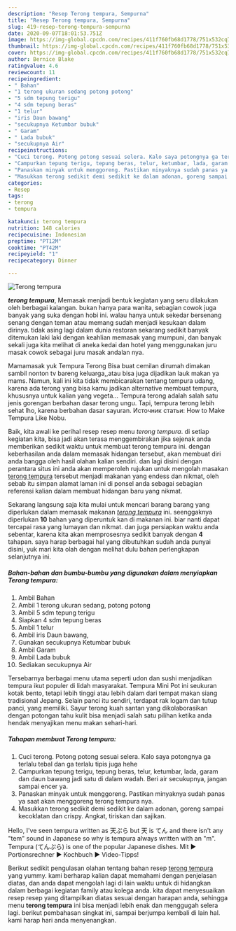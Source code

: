```yaml
---
description: "Resep Terong tempura, Sempurna"
title: "Resep Terong tempura, Sempurna"
slug: 419-resep-terong-tempura-sempurna
date: 2020-09-07T18:01:53.751Z
image: https://img-global.cpcdn.com/recipes/411f760fb68d1778/751x532cq70/terong-tempura-foto-resep-utama.jpg
thumbnail: https://img-global.cpcdn.com/recipes/411f760fb68d1778/751x532cq70/terong-tempura-foto-resep-utama.jpg
cover: https://img-global.cpcdn.com/recipes/411f760fb68d1778/751x532cq70/terong-tempura-foto-resep-utama.jpg
author: Bernice Blake
ratingvalue: 4.6
reviewcount: 11
recipeingredient:
- " Bahan"
- "1 terong ukuran sedang potong potong"
- "5 sdm tepung terigu"
- "4 sdm tepung beras"
- "1 telur"
- "iris Daun bawang"
- "secukupnya Ketumbar bubuk"
- " Garam"
- " Lada bubuk"
- "secukupnya Air"
recipeinstructions:
- "Cuci terong. Potong potong sesuai selera. Kalo saya potongnya ga terlalu tebal dan ga terlalu tipis juga hehe"
- "Campurkan tepung terigu, tepung beras, telur, ketumbar, lada, garam dan daun bawang jadi satu di dalam wadah. Beri air secukupnya, jangan sampai encer ya."
- "Panaskan minyak untuk menggoreng. Pastikan minyaknya sudah panas ya saat akan menggoreng terong tempura nya."
- "Masukkan terong sedikit demi sedikit ke dalam adonan, goreng sampai kecoklatan dan crispy. Angkat, tiriskan dan sajikan."
categories:
- Resep
tags:
- terong
- tempura

katakunci: terong tempura 
nutrition: 148 calories
recipecuisine: Indonesian
preptime: "PT12M"
cooktime: "PT42M"
recipeyield: "1"
recipecategory: Dinner

---
```



![Terong tempura](https://img-global.cpcdn.com/recipes/411f760fb68d1778/751x532cq70/terong-tempura-foto-resep-utama.jpg)

<b><i>terong tempura</i></b>, Memasak menjadi bentuk kegiatan yang seru dilakukan oleh berbagai kalangan. bukan hanya para wanita, sebagian cowok juga banyak yang suka dengan hobi ini. walau hanya untuk sekedar bersenang senang dengan teman atau memang sudah menjadi kesukaan dalam dirinya. tidak asing lagi dalam dunia restoran sekarang sedikit banyak ditemukan laki laki dengan keahlian memasak yang mumpuni, dan banyak sekali juga kita melihat di aneka kedai dan hotel yang menggunakan juru masak cowok sebagai juru masak andalan nya.

Mamamasak yuk Tempura Terong Bisa buat cemilan dirumah dimakan sambil nonton tv bareng keluarga,,atau bisa juga dijadikan lauk makan ya mams. Namun, kali ini kita tidak membicarakan tentang tempura udang, karena ada terong yang bisa kamu jadikan alternative membuat tempura, khususnya untuk kalian yang vegeta… Tempura terong adalah salah satu jenis gorengan berbahan dasar terong ungu. Tapi, tempura terong lebih sehat lho, karena berbahan dasar sayuran. Источник статьи: How to Make Tempura Like Nobu.

Baik, kita awali ke perihal resep resep menu <i>terong tempura</i>. di setiap kegiatan kita, bisa jadi akan terasa menggembirakan jika sejenak anda memberikan sedikit waktu untuk membuat terong tempura ini. dengan keberhasilan anda dalam memasak hidangan tersebut, akan membuat diri anda bangga oleh hasil olahan kalian sendiri. dan lagi disini dengan perantara situs ini anda akan memperoleh rujukan untuk mengolah masakan <u>terong tempura</u> tersebut menjadi makanan yang endess dan nikmat, oleh sebab itu simpan alamat laman ini di ponsel anda sebagai sebagian referensi kalian dalam membuat hidangan baru yang nikmat.


Sekarang langsung saja kita mulai untuk mencari barang barang yang diperlukan dalam memasak makanan <u><i>terong tempura</i></u> ini. seenggaknya diperlukan <b>10</b> bahan yang diperuntuk kan di makanan ini. biar nanti dapat tercapai rasa yang lumayan dan nikmat. dan juga persiapkan waktu anda sebentar, karena kita akan memprosesnya sedikit banyak dengan <b>4</b> tahapan. saya harap berbagai hal yang dibutuhkan sudah anda punyai disini, yuk mari kita olah dengan melihat dulu bahan perlengkapan selanjutnya ini.

<!--inarticleads1-->

##### Bahan-bahan dan bumbu-bumbu yang digunakan dalam menyiapkan Terong tempura:

1. Ambil  Bahan
1. Ambil 1 terong ukuran sedang, potong potong
1. Ambil 5 sdm tepung terigu
1. Siapkan 4 sdm tepung beras
1. Ambil 1 telur
1. Ambil iris Daun bawang,
1. Gunakan secukupnya Ketumbar bubuk
1. Ambil  Garam
1. Ambil  Lada bubuk
1. Sediakan secukupnya Air


Tersebarnya berbagai menu utama seperti udon dan sushi menjadikan tempura ikut populer di lidah masyarakat. Tempura Mini Pot ini seukuran kotak bento, tetapi lebih tinggi atau lebih dalam dari tempat makan siang tradisional Jepang. Selain panci itu sendiri, terdapat rak logam dan tutup panci, yang memiliki. Sayur terong kuah santan yang dikolaborasikan dengan potongan tahu kulit bisa menjadi salah satu pilihan ketika anda hendak menyajikan menu makan sehari-hari. 

<!--inarticleads2-->

##### Tahapan membuat Terong tempura:

1. Cuci terong. Potong potong sesuai selera. Kalo saya potongnya ga terlalu tebal dan ga terlalu tipis juga hehe
1. Campurkan tepung terigu, tepung beras, telur, ketumbar, lada, garam dan daun bawang jadi satu di dalam wadah. Beri air secukupnya, jangan sampai encer ya.
1. Panaskan minyak untuk menggoreng. Pastikan minyaknya sudah panas ya saat akan menggoreng terong tempura nya.
1. Masukkan terong sedikit demi sedikit ke dalam adonan, goreng sampai kecoklatan dan crispy. Angkat, tiriskan dan sajikan.


Hello, I&#39;ve seen tempura written as 天ぷら but 天 is てん and there isn&#39;t any &#34;tem&#34; sound in Japanese so why is tempura always written with an &#34;m&#34;. Tempura (てんぷら) is one of the popular Japanese dishes. Mit ► Portionsrechner ► Kochbuch ► Video-Tipps! 

Berikut sedikit pengulasan olahan tentang bahan resep <u>terong tempura</u> yang yummy. kami berharap kalian dapat memahami dengan penjelasan diatas, dan anda dapat mengolah lagi di lain waktu untuk di hidangkan dalam berbagai kegiatan family atau kolega anda. kita dapat menyesuaikan resep resep yang ditampilkan diatas sesuai dengan harapan anda, sehingga menu <b>terong tempura</b> ini bisa menjadi lebih enak dan menggugah selera lagi. berikut pembahasan singkat ini, sampai berjumpa kembali di lain hal. kami harap hari anda menyenangkan.
